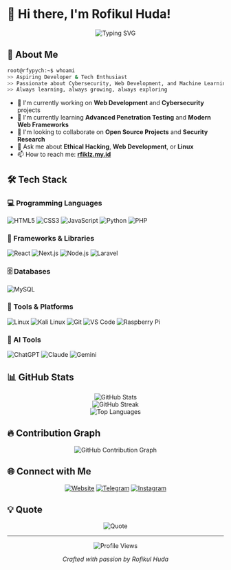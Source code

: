 # 👋 Hi there, I'm Rofikul Huda!

<div align="center">
  <img src="https://readme-typing-svg.herokuapp.com?font=Fira+Code&weight=600&size=28&duration=4000&pause=1000&color=10B981&center=true&vCenter=true&width=600&lines=Vibecoder+%F0%9F%94%90;Web+Developer+%F0%9F%92%BB;Cybersecurity+Enthusiast+%F0%9F%9B%A1%EF%B8%8F;Problem+Solver+%F0%9F%A7%A9" alt="Typing SVG" />
</div>

## 🚀 About Me

```bash
root@rfypych:~$ whoami
>> Aspiring Developer & Tech Enthusiast
>> Passionate about Cybersecurity, Web Development, and Machine Learning
>> Always learning, always growing, always exploring
```

- 🔭 I'm currently working on **Web Development** and **Cybersecurity** projects
- 🌱 I'm currently learning **Advanced Penetration Testing** and **Modern Web Frameworks**
- 👯 I'm looking to collaborate on **Open Source Projects** and **Security Research**
- 💬 Ask me about **Ethical Hacking**, **Web Development**, or **Linux**
- 📫 How to reach me: **[rfiklz.my.id](https://rfiklz.my.id)**

## 🛠️ Tech Stack

### 💻 Programming Languages
![HTML5](https://img.shields.io/badge/HTML5-E34F26?style=for-the-badge&logo=html5&logoColor=white)
![CSS3](https://img.shields.io/badge/CSS3-1572B6?style=for-the-badge&logo=css3&logoColor=white)
![JavaScript](https://img.shields.io/badge/JavaScript-F7DF1E?style=for-the-badge&logo=javascript&logoColor=black)
![Python](https://img.shields.io/badge/Python-3776AB?style=for-the-badge&logo=python&logoColor=white)
![PHP](https://img.shields.io/badge/PHP-777BB4?style=for-the-badge&logo=php&logoColor=white)

### 🚀 Frameworks & Libraries
![React](https://img.shields.io/badge/React-20232A?style=for-the-badge&logo=react&logoColor=61DAFB)
![Next.js](https://img.shields.io/badge/Next.js-000000?style=for-the-badge&logo=next.js&logoColor=white)
![Node.js](https://img.shields.io/badge/Node.js-43853D?style=for-the-badge&logo=node.js&logoColor=white)
![Laravel](https://img.shields.io/badge/Laravel-FF2D20?style=for-the-badge&logo=laravel&logoColor=white)

### 🗄️ Databases
![MySQL](https://img.shields.io/badge/MySQL-00000F?style=for-the-badge&logo=mysql&logoColor=white)

### 🔧 Tools & Platforms
![Linux](https://img.shields.io/badge/Linux-FCC624?style=for-the-badge&logo=linux&logoColor=black)
![Kali Linux](https://img.shields.io/badge/Kali_Linux-557C94?style=for-the-badge&logo=kali-linux&logoColor=white)
![Git](https://img.shields.io/badge/Git-F05032?style=for-the-badge&logo=git&logoColor=white)
![VS Code](https://img.shields.io/badge/VS_Code-007ACC?style=for-the-badge&logo=visual-studio-code&logoColor=white)
![Raspberry Pi](https://img.shields.io/badge/Raspberry%20Pi-A22846?style=for-the-badge&logo=raspberry-pi&logoColor=white)

### 🤖 AI Tools
![ChatGPT](https://img.shields.io/badge/ChatGPT-74aa9c?style=for-the-badge&logo=openai&logoColor=white)
![Claude](https://img.shields.io/badge/Claude-CC785C?style=for-the-badge&logo=anthropic&logoColor=white)
![Gemini](https://img.shields.io/badge/Gemini-8E75B2?style=for-the-badge&logo=google&logoColor=white)

## 📊 GitHub Stats

<div align="center">
  <img src="https://github-readme-stats.vercel.app/api?username=rfypych&show_icons=true&theme=radical&bg_color=0A0A10&title_color=10B981&icon_color=34D399&text_color=E5E7EB&border_color=10B981" alt="GitHub Stats" />
</div>

<div align="center">
  <img src="https://github-readme-streak-stats.herokuapp.com/?user=rfypych&theme=radical&background=0A0A10&border=10B981&stroke=10B981&ring=34D399&fire=10B981&currStreakLabel=10B981" alt="GitHub Streak" />
</div>

<div align="center">
  <img src="https://github-readme-stats.vercel.app/api/top-langs/?username=rfypych&layout=compact&theme=radical&bg_color=0A0A10&title_color=10B981&text_color=E5E7EB&border_color=10B981" alt="Top Languages" />
</div>

## 🔥 Contribution Graph

<div align="center">
  <img src="https://ghchart.rshah.org/10B981/rfypych" alt="GitHub Contribution Graph" />
</div>

## 🌐 Connect with Me

<div align="center">
  
[![Website](https://img.shields.io/badge/Website-rfiklz.my.id-10B981?style=for-the-badge&logo=google-chrome&logoColor=white)](https://rfiklz.my.id)
[![Telegram](https://img.shields.io/badge/Telegram-2CA5E0?style=for-the-badge&logo=telegram&logoColor=white)](https://t.me/rfyycrnge)
[![Instagram](https://img.shields.io/badge/Instagram-E4405F?style=for-the-badge&logo=instagram&logoColor=white)](https://www.instagram.com/rfikl_)

</div>

## 💡 Quote

<div align="center">
  <img src="https://quotes-github-readme.vercel.app/api?type=horizontal&theme=radical&quote=The%20best%20way%20to%20predict%20the%20future%20is%20to%20create%20it&author=Peter%20Drucker" alt="Quote" />
</div>

---

<div align="center">
  <img src="https://komarev.com/ghpvc/?username=rfypych&color=10B981&style=for-the-badge" alt="Profile Views" />
</div>

<div align="center">


*Crafted with passion by Rofikul Huda*

</div>
